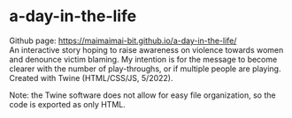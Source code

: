 # a-day-in-the-life
Github page: https://maimaimai-bit.github.io/a-day-in-the-life/ <br />
An interactive story hoping to raise awareness on violence towards women and denounce victim blaming. My intention is for the message to become clearer with the number of play-throughs, or if multiple people are playing. Created with Twine (HTML/CSS/JS, 5/2022).  

Note: the Twine software does not allow for easy file organization, so the code is exported as only HTML. 
